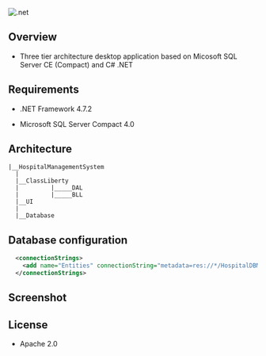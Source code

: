 ![.net](https://img.shields.io/badge/.NETFramework-4.7.2-blue.svg)

## Overview

- Three tier architecture desktop application based on Micosoft SQL Server CE (Compact) and C# .NET

## Requirements

- .NET Framework 4.7.2

- Microsoft SQL Server Compact 4.0

## Architecture

```
|__HospitalManagementSystem
  |
  |__ClassLiberty
  |         |_____DAL
  |         |_____BLL
  |__UI
  |
  |__Database
```
## Database configuration
```XML
  <connectionStrings>
    <add name="Entities" connectionString="metadata=res://*/HospitalDBModel.csdl|res://*/HospitalDBModel.ssdl|res://*/HospitalDBModel.msl;provider=System.Data.SqlServerCe.4.0;provider connection string=&quot;Data Source=|DataDirectory|\HospitalDB.sdf&quot;" providerName="System.Data.EntityClient" />
  </connectionStrings>
```
## Screenshot

## License

- Apache 2.0




